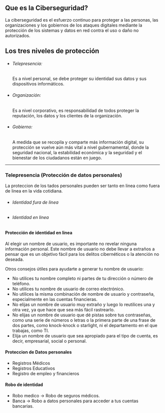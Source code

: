 ## Que es la Ciberseguridad?
La ciberseguridad es el esfuerzo continuo para proteger a las personas, las organizaciones y los gobiernos de los ataques digitales mediante la protección de los sistemas y datos en red contra el uso o daño no autorizados.
## Los tres niveles de protección
+ ###### Telepresencia:
	Es a nivel personal, se debe proteger su identidad sus datos y sus dispositivos informáticos.
+ ###### Organización: 
	Es a nivel corporativo, es responsabilidad de todos proteger la reputación, los datos y los clientes de la organización.
+ ###### Gobierno: 
	A medida que se recopila y comparte más información digital, su protección se vuelve aún más vital a nivel gubernamental, donde la seguridad nacional, la estabilidad económica y la seguridad y el bienestar de los ciudadanos están en juego.
---
### Telepresencia (Protección de datos personales)
La proteccion de los tados personales pueden ser tanto en linea como fuera de linea en la vida cotidiana.
+ ###### Identidad fura de linea
+ ###### Identidad en linea
#### Protección de identidad en linea
Al elegir un nombre de usuario, es importante no revelar ninguna información personal. Este nombre de usuario no debe llevar a extraños a pensar que es un objetivo fácil para los delitos cibernéticos o la atención no deseada.

Otros consejos útiles para ayudarte a generar tu nombre de usuario:

- No utilices tu nombre completo ni partes de tu dirección o número de teléfono.
- No utilices tu nombre de usuario de correo electrónico.
- No utilices la misma combinación de nombre de usuario y contraseña, especialmente en las cuentas financieras.
- No elijas un nombre de usuario muy extraño y luego lo reutilices una y otra vez, ya que hace que sea más fácil rastrearlo.
- No elijas un nombre de usuario que dé pistas sobre tus contraseñas, como una serie de números o letras o la primera parte de una frase de dos partes, como knock-knock o starlight, ni el departamento en el que trabajas, como TI.
- Elija un nombre de usuario que sea apropiado para el tipo de cuenta, es decir, empresarial, social o personal.
#### Proteccion de Datos personales
+ Registros Médicos
+ Registros Educativos
+ Registro de empleo y financieros
#### Robo de identidad
+ Robo medico -> Robo de seguros médicos.
+ Banca -> Robo a datos personales para acceder a tus cuentas bancarias.
